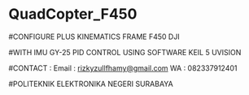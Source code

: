 # QuadCopter_F450

#CONFIGURE PLUS KINEMATICS FRAME F450 DJI


#WITH IMU GY-25 PID CONTROL USING SOFTWARE KEIL 5 UVISION 

#CONTACT : 
           Email : rizkyzullfhamy@gmail.com
           WA    : 082337912401
           
#POLITEKNIK ELEKTRONIKA NEGERI SURABAYA

